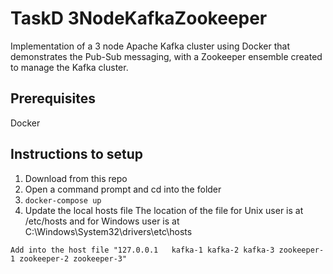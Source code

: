 # TaskD 3NodeKafkaZookeeper

Implementation of a 3 node Apache Kafka cluster using Docker that demonstrates the Pub-Sub messaging, with a Zookeeper ensemble created to manage the Kafka cluster.

## Prerequisites

Docker

## Instructions to setup

1. Download from this repo
2. Open a command prompt and cd into the folder
3. `docker-compose up`
4. Update the local hosts file
The location of the file for Unix user is at /etc/hosts and for Windows user is at C:\Windows\System32\drivers\etc\hosts
```
Add into the host file "127.0.0.1	kafka-1 kafka-2 kafka-3 zookeeper-1 zookeeper-2 zookeeper-3"
```